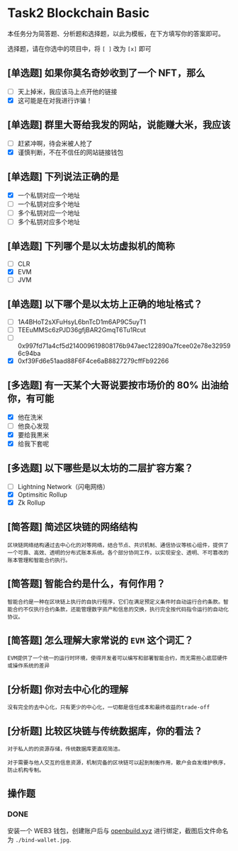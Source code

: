 # Task2 Blockchain Basic

本任务分为简答题、分析题和选择题，以此为模板，在下方填写你的答案即可。

选择题，请在你选中的项目中，将 `[ ]` 改为 `[x]` 即可

## [单选题] 如果你莫名奇妙收到了一个 NFT，那么

- [ ] 天上掉米，我应该马上点开他的链接
- [x] 这可能是在对我进行诈骗！

## [单选题] 群里大哥给我发的网站，说能赚大米，我应该

- [ ] 赶紧冲啊，待会米被人抢了
- [x] 谨慎判断，不在不信任的网站链接钱包

## [单选题] 下列说法正确的是

- [x] 一个私钥对应一个地址
- [ ] 一个私钥对应多个地址
- [ ] 多个私钥对应一个地址
- [ ] 多个私钥对应多个地址

## [单选题] 下列哪个是以太坊虚拟机的简称

- [ ] CLR
- [x] EVM
- [ ] JVM

## [单选题] 以下哪个是以太坊上正确的地址格式？

- [ ] 1A4BHoT2sXFuHsyL6bnTcD1m6AP9C5uyT1
- [ ] TEEuMMSc6zPJD36gfjBAR2GmqT6Tu1Rcut
- [ ] 0x997fd71a4cf5d214009619808176b947aec122890a7fcee02e78e329596c94ba
- [x] 0xf39Fd6e51aad88F6F4ce6aB8827279cffFb92266

## [多选题] 有一天某个大哥说要按市场价的 80% 出油给你，有可能

- [x] 他在洗米
- [ ] 他良心发现
- [x] 要给我黒米
- [x] 给我下套呢

## [多选题] 以下哪些是以太坊的二层扩容方案？

- [ ] Lightning Network（闪电网络）
- [x] Optimsitic Rollup
- [x] Zk Rollup

## [简答题] 简述区块链的网络结构

```
区块链网络结构通过去中心化的对等网络，结合节点、共识机制、通信协议等核心组件，提供了一个可靠、高效、透明的分布式账本系统。各个部分协同工作，以实现安全、透明、不可篡改的账本管理和智能合约执行。
```

## [简答题] 智能合约是什么，有何作用？

```
智能合约是一种在区块链上执行的自执行程序，它们在满足预定义条件时自动运行合约条款。智能合约不仅执行合约条款，还能管理数字资产和信息的交换，执行完全按代码指令运行的自动化协议。 
```

## [简答题] 怎么理解大家常说的 `EVM` 这个词汇？

```
EVM提供了一个统一的运行时环境，使得开发者可以编写和部署智能合约，而无需担心底层硬件或操作系统的差异
```

## [分析题] 你对去中心化的理解

```
没有完全的去中心化，只有更少的中心化，一切都是信任成本和最终收益的trade-off
```

## [分析题] 比较区块链与传统数据库，你的看法？

```
对于私人的的资源存储，传统数据库更直观简洁。

对于需要与他人交互的信息资源，机制完备的区块链可以起到制衡作用，散户会自发维护秩序，防止机构专制。
```

## 操作题

### DONE

安装一个 WEB3 钱包，创建账户后与 [openbuild.xyz](https://openbuild.xyz/profile) 进行绑定，截图后文件命名为 `./bind-wallet.jpg`.
